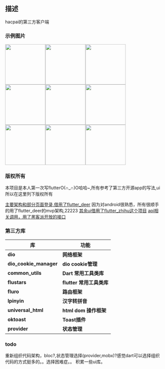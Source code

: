 ## 描述 
hacpai的第三方客户端

### 示例图片

<img src="https://github.com/zhangle1/ZLHacpai/blob/master/img/splash.png" width="130px"/><img src="https://github.com/zhangle1/ZLHacpai/blob/master/img/home_login.png" width="130px"/><img src="https://github.com/zhangle1/ZLHacpai/blob/master/img/home_follow.png" width="130px"/>
<img src="https://github.com/zhangle1/ZLHacpai/blob/master/img/home_hot.png" width="130px"/><img src="https://github.com/zhangle1/ZLHacpai/blob/master/img/home_recommend.png" width="130px"/><img src="https://github.com/zhangle1/ZLHacpai/blob/master/img/articles_detail.png" width="130px"/>
<img src="https://github.com/zhangle1/ZLHacpai/blob/master/img/channel.png" width="130px"/><img src="https://github.com/zhangle1/ZLHacpai/blob/master/img/dynamic.png" width="130px"/><img src="https://github.com/zhangle1/ZLHacpai/blob/master/img/my.png" width="130px"/>


### 版权所有
本项目是本人第一次写flutterO(∩_∩)O哈哈~,所有参考了第三方开源app的写法,ui所以在这里列下版权所有

[主要架构和部分页面登录,借用了flutter_deer](https://github.com/simplezhli/flutter_deer)
因为对android很熟悉，所有很顺手的用了flutter_deer的mvp架构,22223
[其余ui借用了flutter_zhihu这个项目](https://github.com/xujiyou/zhihu-flutter)
[api相关调用，用了黑客派开放的接口](https://hacpai.com/article/1488603534762)
### 第三方库
| 库                          | 功能             |
| -------------------------- | -------------- |
| **dio**                    | **网络框架**       |
| **dio_cookie_manager**     | **dio cookie管理**       |
| **common_utils**           | **Dart 常用工具类库**       |
| **flustars**               | **flutter 常用工具类库**       |
| **fluro**                  | **路由框架**       |
| **lpinyin**                | **汉字转拼音**       |
| **universal_html**         | **html dom 操作框架**       |
| **oktoast**                | **Toast插件**       |
| **provider**               | **状态管理**       |
### todo
重新组织代码架构，bloc?,状态管理选择(provider,mobx)?感觉dart可以选择组织代码的方式挺多的。。选择困难症。。
积累一些ui库。


